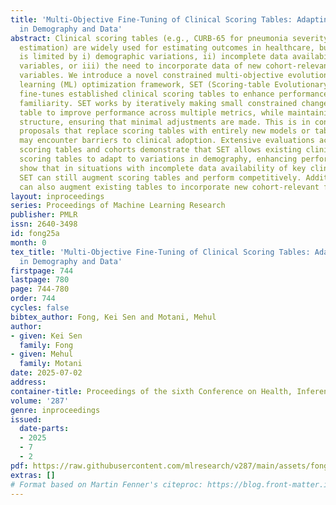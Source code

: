 ```yaml
---
title: 'Multi-Objective Fine-Tuning of Clinical Scoring Tables: Adapting to Variations
  in Demography and Data'
abstract: Clinical scoring tables (e.g., CURB-65 for pneumonia severity and mortality
  estimation) are widely used for estimating outcomes in healthcare, but their applicability
  is limited by i) demographic variations, ii) incomplete data availability of clinical
  variables, or iii) the need to incorporate data of new cohort-relevant clinical
  variables. We introduce a novel constrained multi-objective evolutionary machine
  learning (ML) optimization framework, SET (Scoring-table Evolutionary Tuning), that
  fine-tunes established clinical scoring tables to enhance performance while maintaining
  familiarity. SET works by iteratively making small constrained changes to the original
  table to improve performance across multiple metrics, while maintaining a similar
  structure, ensuring that minimal adjustments are made. This is in contrast to ML-based
  proposals that replace scoring tables with entirely new models or tables, which
  may encounter barriers to clinical adoption. Extensive evaluations across 8 established
  scoring tables and cohorts demonstrate that SET allows existing clinically-trusted
  scoring tables to adapt to variations in demography, enhancing performance. We also
  show that in situations with incomplete data availability of key clinical variables,
  SET can still augment scoring tables and perform competitively. Additionally, SET
  can also augment existing tables to incorporate new cohort-relevant features.
layout: inproceedings
series: Proceedings of Machine Learning Research
publisher: PMLR
issn: 2640-3498
id: fong25a
month: 0
tex_title: 'Multi-Objective Fine-Tuning of Clinical Scoring Tables: Adapting to Variations
  in Demography and Data'
firstpage: 744
lastpage: 780
page: 744-780
order: 744
cycles: false
bibtex_author: Fong, Kei Sen and Motani, Mehul
author:
- given: Kei Sen
  family: Fong
- given: Mehul
  family: Motani
date: 2025-07-02
address:
container-title: Proceedings of the sixth Conference on Health, Inference, and Learning
volume: '287'
genre: inproceedings
issued:
  date-parts:
  - 2025
  - 7
  - 2
pdf: https://raw.githubusercontent.com/mlresearch/v287/main/assets/fong25a/fong25a.pdf
extras: []
# Format based on Martin Fenner's citeproc: https://blog.front-matter.io/posts/citeproc-yaml-for-bibliographies/
---
```

